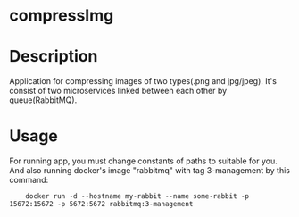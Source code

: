 # compressImg

# Description
Application for compressing images of two types(.png and jpg/jpeg). It's consist of two microservices linked between each other by queue(RabbitMQ).

# Usage
For running app, you must change constants of paths to suitable for you. And also running docker's image "rabbitmq" with tag 3-management by this command:

		docker run -d --hostname my-rabbit --name some-rabbit -p 15672:15672 -p 5672:5672 rabbitmq:3-management
